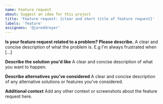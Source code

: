 ```yaml
---
name: Feature request
about: Suggest an idea for this project
title: 'Feature request: {clear and short title of feature request}'
labels: 'feature'
assignees: '@jareddreyer'
---
```


**Is your feature request related to a problem? Please describe.**
A clear and concise description of what the problem is. E.g I'm always frustrated when [...]

**Describe the solution you'd like**
A clear and concise description of what you want to happen.

**Describe alternatives you've considered**
A clear and concise description of any alternative solutions or features you've considered.

**Additional context**
Add any other context or screenshots about the feature request here.
